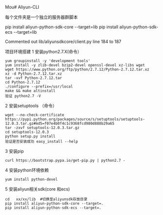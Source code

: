 Mou# Aliyun-CLI

每个文件夹是一个独立的服务器群脚本  

pip install aliyun-python-sdk-core --target=lib
pip install aliyun-python-sdk-ecs --target=lib

Commented out lib/aliyunsdkcore/client.py line 184 to 187

项目环境搭建
1 安装python2.7.X(命令）

    yum groupinstall -y 'development tools'
	yum install -y zlib-devel bzip2-devel openssl-devel xz-libs wget
	wget https://www.python.org/ftp/python/2.7.12/Python-2.7.12.tar.xz
	xz -d Python-2.7.12.tar.xz  
	tar -xvf Python-2.7.12.tar  
	cd Python-2.7.12
	./configure --prefix=/usr/local
	make && make altinstall
 	验证 python2.7 -V
 
2 安装setuptools （命令）

 	wget --no-check-certificate https://pypi.python.org/packages/source/s/setuptools/setuptools-12.0.3.tar.gz#md5=f07e4b0f4c1c9368fcd980d888b29a65
 	tar -zxvf setuptools-12.0.3.tar.gz
 	cd setuptools-12.0.3
 	python setup.py install
 	验证是否安装成功 easy_install --help 
 
3 安装pip

  	curl https://bootstrap.pypa.io/get-pip.py | python2.7 -
 
4 安装python环境依赖

	yum install python-devel

5 安装aliyun相关sdk(core 和ecs)

 	cd   xx/xx/lib  #切换至aliyunsdk存放目录
 	pip install aliyun-python-sdk-core --target=.
 	pip install aliyun-python-sdk-ecs --target=.
	
